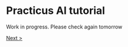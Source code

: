 # Practicus AI tutorial 

Work in progress. Please check again tomorrow

[Next >](data-analysis-intro.md)